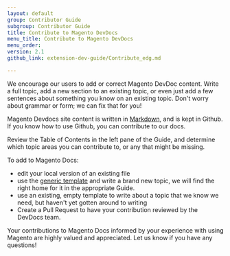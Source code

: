 ```yaml
---
layout: default
group: Contributor Guide
subgroup: Contributor Guide
title: Contribute to Magento DevDocs
menu_title: Contribute to Magento DevDocs
menu_order: 
version: 2.1
github_link: extension-dev-guide/Contribute_edg.md

---
```


We encourage our users to add or correct Magento DevDoc content. Write a full topic, add a new section to an existing topic, or even just add a few sentences about something you know on an existing topic. Don't worry about grammar or form; we can fix that for you!

Magento Devdocs site content is written in [Markdown](https://daringfireball.net/projects/markdown/), and is kept in Github. If you know how to use Github, you can contribute to our docs.

Review the Table of Contents in the left pane of the Guide, and determine which topic areas you can contribute to, or any that might be missing.

To add to Magento Docs:

* edit your local version of an existing file
* use the <a href="{{ site.githuburl }}template.md">generic template</a> and write a brand new topic, we will find the right home for it in the appropriate Guide.
* use an existing, empty template to write about a topic that we know we need, but haven't yet gotten around to writing
* Create a Pull Request to have your contribution reviewed by the DevDocs team. 

Your contributions to Magento Docs informed by your experience with using Magento are highly valued and appreciated. Let us know if you have any questions!


